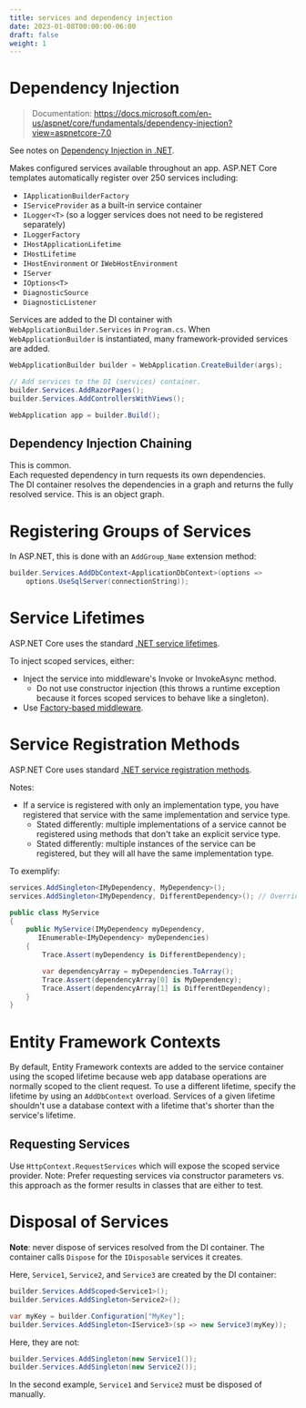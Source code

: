 ```yaml
---
title: services and dependency injection
date: 2023-01-08T00:00:00-06:00
draft: false
weight: 1
---
```


# Dependency Injection
> Documentation: https://docs.microsoft.com/en-us/aspnet/core/fundamentals/dependency-injection?view=aspnetcore-7.0

See notes on [Dependency Injection in .NET](../../../_net/dependency-injection/overview).

Makes configured services available throughout an app. ASP.NET Core templates automatically register over 250 services including:
- `IApplicationBuilderFactory`
- `IServiceProvider` as a built-in service container
- `ILogger<T>` (so a logger services does not need to be registered separately)
- `ILoggerFactory`
- `IHostApplicationLifetime`
- `IHostLifetime`
- `IHostEnvironment` or `IWebHostEnvironment`
- `IServer`
- `IOptions<T>`
- `DiagnosticSource`
- `DiagnosticListener`

Services are added to the DI container with `WebApplicationBuilder.Services` in `Program.cs`.
When `WebApplicationBuilder` is instantiated, many framework-provided services are added.
```cs
WebApplicationBuilder builder = WebApplication.CreateBuilder(args);

// Add services to the DI (services) container.
builder.Services.AddRazorPages();
builder.Services.AddControllersWithViews();

WebApplication app = builder.Build();
```

## Dependency Injection Chaining
This is common.  
Each requested dependency in turn requests its own dependencies.  
The DI container resolves the dependencies in a graph and returns the fully resolved service.  This is an object graph.  

# Registering Groups of Services
In ASP.NET, this is done with an `AddGroup_Name` extension method:
```cs
builder.Services.AddDbContext<ApplicationDbContext>(options =>
    options.UseSqlServer(connectionString));
```

# Service Lifetimes
ASP.NET Core uses the standard [.NET service lifetimes](../../../_net/dependency-injection/overview#service-lifetimes).

To inject scoped services, either:
- Inject the service into middleware's Invoke or InvokeAsync method.
    - <r>Do not use constructor injection</r> (this throws a runtime exception because it forces scoped services to behave like a singleton).
- Use [Factory-based middleware](https://learn.microsoft.com/en-us/aspnet/core/fundamentals/middleware/extensibility?view=aspnetcore-7.0).

# Service Registration Methods
ASP.NET Core uses standard [.NET service registration methods](../../../_net/dependency-injection/overview#service-registration-methods).

Notes:
- If a service is registered with only an implementation type, you have registered that service with the same implementation and service type.
    - Stated differently:  multiple implementations of a service cannot be registered using methods that don't take an explicit service type.
    - Stated differently:  multiple instances of the service can be registered, but they will all have the same implementation type.

To exemplify:
```cs
services.AddSingleton<IMyDependency, MyDependency>();
services.AddSingleton<IMyDependency, DifferentDependency>(); // Overrides the previous call when resolved as IMyDependency; add to the previous call when resolved as IEnumerable<MyDependency>

public class MyService
{
    public MyService(IMyDependency myDependency, 
       IEnumerable<IMyDependency> myDependencies)
    {
        Trace.Assert(myDependency is DifferentDependency);

        var dependencyArray = myDependencies.ToArray();
        Trace.Assert(dependencyArray[0] is MyDependency);
        Trace.Assert(dependencyArray[1] is DifferentDependency);
    }
}
```

# Entity Framework Contexts
By default, Entity Framework contexts are added to the service container using the scoped lifetime because web app database operations are normally scoped to the client request. To use a different lifetime, specify the lifetime by using an `AddDbContext` overload. Services of a given lifetime shouldn't use a database context with a lifetime that's shorter than the service's lifetime.

## Requesting Services
Use `HttpContext.RequestServices` which will expose the scoped service provider.
<o>Note:</o> Prefer requesting services via constructor parameters vs. this approach as the former results in classes that are either to test.

# Disposal of Services
<o><b>Note</b>: never dispose of services resolved from the DI container</o>. The container calls `Dispose` for the `IDisposable` services it creates.

Here, `Service1`, `Service2`, and `Service3` are created by the DI container:
```cs
builder.Services.AddScoped<Service1>();
builder.Services.AddSingleton<Service2>();

var myKey = builder.Configuration["MyKey"];
builder.Services.AddSingleton<IService3>(sp => new Service3(myKey));
```

Here, they are not:
```cs
builder.Services.AddSingleton(new Service1());
builder.Services.AddSingleton(new Service2());
```

In the second example, `Service1` and `Service2` must be disposed of manually.